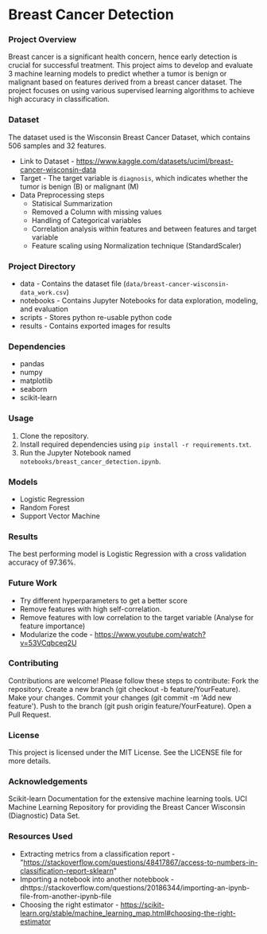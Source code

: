 # Breast Cancer Detection

### Project Overview
Breast cancer is a significant health concern, hence early detection is crucial for successful treatment.
This project aims to develop and evaluate 3 machine learning models to predict whether a tumor is benign or malignant based on features derived from a breast cancer dataset. The project focuses on using various supervised learning algorithms to achieve high accuracy in classification.

### Dataset
The dataset used is the Wisconsin Breast Cancer Dataset, which contains 506 samples and 32 features.
* Link to Dataset - https://www.kaggle.com/datasets/uciml/breast-cancer-wisconsin-data
* Target - The target variable is `diagnosis`, which indicates whether the tumor is benign (B) or malignant (M)
* Data Preprocessing steps
    * Statisical Summarization
    * Removed a Column with missing values
    * Handling of Categorical variables
    * Correlation analysis within features and between features and target variable
    * Feature scaling using Normalization technique (StandardScaler)

### Project Directory
* data - Contains the dataset file (`data/breast-cancer-wisconsin-data_work.csv`)
* notebooks - Contains Jupyter Notebooks for data exploration, modeling, and evaluation
* scripts - Stores python re-usable python code
* results - Contains exported images for results

### Dependencies
* pandas
* numpy
* matplotlib
* seaborn
* scikit-learn

### Usage
1. Clone the repository.
2. Install required dependencies using `pip install -r requirements.txt`.
3. Run the Jupyter Notebook named `notebooks/breast_cancer_detection.ipynb`.

### Models
* Logistic Regression
* Random Forest
* Support Vector Machine

### Results
The best performing model is Logistic Regression with a cross validation accuracy of 97.36%.

### Future Work
* Try different hyperparameters to get a better score
* Remove features with high self-correlation.
* Remove features with low correlation to the target variable (Analyse for feature importance)
* Modularize the code - https://www.youtube.com/watch?v=53VCqbceq2U

### Contributing
Contributions are welcome! Please follow these steps to contribute:
    Fork the repository.
    Create a new branch (git checkout -b feature/YourFeature).
    Make your changes.
    Commit your changes (git commit -m 'Add new feature').
    Push to the branch (git push origin feature/YourFeature).
    Open a Pull Request.

### License
This project is licensed under the MIT License. See the LICENSE file for more details.

### Acknowledgements
Scikit-learn Documentation for the extensive machine learning tools.
UCI Machine Learning Repository for providing the Breast Cancer Wisconsin (Diagnostic) Data Set.

### Resources Used
* Extracting metrics from a classification report - "https://stackoverflow.com/questions/48417867/access-to-numbers-in-classification-report-sklearn"
* Importing a notebook into another notebbook - dhttps://stackoverflow.com/questions/20186344/importing-an-ipynb-file-from-another-ipynb-file
* Choosing the right estimator - https://scikit-learn.org/stable/machine_learning_map.html#choosing-the-right-estimator